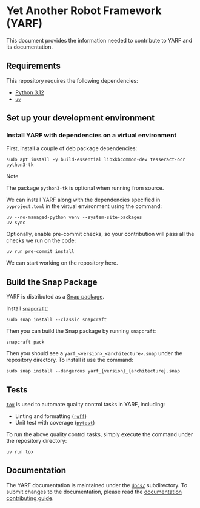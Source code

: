 # Yet Another Robot Framework (YARF)

This document provides the information needed to contribute to YARF and its documentation.

## Requirements

This repository requires the following dependencies:

- [Python 3.12][python]
- [`uv`][uv]

## Set up your development environment

### Install YARF with dependencies on a virtual environment

First, install a couple of deb package dependencies:

```shell
sudo apt install -y build-essential libxkbcommon-dev tesseract-ocr python3-tk
```

> [!NOTE]
> The package `python3-tk` is optional when running from source.

We can install YARF along with the dependencies specified in
`pyproject.toml` in the virtual environment using the command:

```shell
uv --no-managed-python venv --system-site-packages
uv sync
```

Optionally, enable pre-commit checks, so your contribution will pass all the checks
we run on the code:

```shell
uv run pre-commit install
```

We can start working on the repository here.

## Build the Snap Package

YARF is distributed as a [Snap package][snap].

Install [`snapcraft`][snapcraft]:

```shell
sudo snap install --classic snapcraft
```

Then you can build the Snap package by running `snapcraft`:

```shell
snapcraft pack
```

Then you should see a `yarf_<version>_<architecture>.snap` under
the repository directory. To install it use the command:

```shell
sudo snap install --dangerous yarf_{version}_{architecture}.snap
```

## Tests

[`tox`][tox] is used to automate quality control tasks in YARF, including:

- Linting and formatting ([`ruff`][ruff])
- Unit test with coverage ([`pytest`][pytest])

To run the above quality control tasks, simply execute the command under
the repository directory:

```shell
uv run tox
```

## Documentation

The YARF documentation is maintained under the [`docs/`](./docs/) subdirectory.
To submit changes to the documentation, please read the [documentation contributing guide](./docs/CONTRIBUTING.md).

[pytest]: https://docs.pytest.org/en/stable/
[python]: https://www.python.org/downloads/release/python-3125/
[ruff]: https://docs.astral.sh/ruff/
[snap]: https://snapcraft.io/yarf
[snapcraft]: https://snapcraft.io/snapcraft
[tox]: https://tox.wiki/
[uv]: https://docs.astral.sh/uv/
